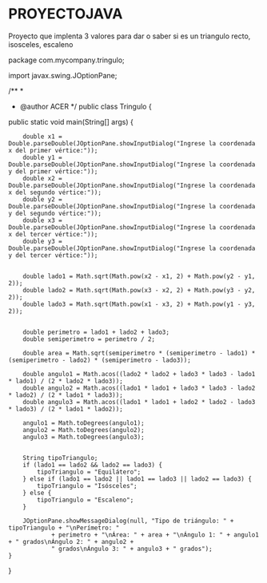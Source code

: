 # PROYECTOJAVA
Proyecto que implenta 3 valores para dar o saber si es un triangulo recto, isosceles, escaleno

package com.mycompany.tringulo;

import javax.swing.JOptionPane;

/**
 *
 * @author ACER
 */
public class Tringulo {
    
 public static void main(String[] args) {
     
        double x1 = Double.parseDouble(JOptionPane.showInputDialog("Ingrese la coordenada x del primer vértice:"));
        double y1 = Double.parseDouble(JOptionPane.showInputDialog("Ingrese la coordenada y del primer vértice:"));
        double x2 = Double.parseDouble(JOptionPane.showInputDialog("Ingrese la coordenada x del segundo vértice:"));
        double y2 = Double.parseDouble(JOptionPane.showInputDialog("Ingrese la coordenada y del segundo vértice:"));
        double x3 = Double.parseDouble(JOptionPane.showInputDialog("Ingrese la coordenada x del tercer vértice:"));
        double y3 = Double.parseDouble(JOptionPane.showInputDialog("Ingrese la coordenada y del tercer vértice:"));
        

        double lado1 = Math.sqrt(Math.pow(x2 - x1, 2) + Math.pow(y2 - y1, 2));
        double lado2 = Math.sqrt(Math.pow(x3 - x2, 2) + Math.pow(y3 - y2, 2));
        double lado3 = Math.sqrt(Math.pow(x1 - x3, 2) + Math.pow(y1 - y3, 2));
 

        double perimetro = lado1 + lado2 + lado3;
        double semiperimetro = perimetro / 2;
       
        double area = Math.sqrt(semiperimetro * (semiperimetro - lado1) * (semiperimetro - lado2) * (semiperimetro - lado3));

        double angulo1 = Math.acos((lado2 * lado2 + lado3 * lado3 - lado1 * lado1) / (2 * lado2 * lado3));
        double angulo2 = Math.acos((lado1 * lado1 + lado3 * lado3 - lado2 * lado2) / (2 * lado1 * lado3));
        double angulo3 = Math.acos((lado1 * lado1 + lado2 * lado2 - lado3 * lado3) / (2 * lado1 * lado2));

        angulo1 = Math.toDegrees(angulo1);
        angulo2 = Math.toDegrees(angulo2);
        angulo3 = Math.toDegrees(angulo3);

        
        String tipoTriangulo;
        if (lado1 == lado2 && lado2 == lado3) {
            tipoTriangulo = "Equilátero";
        } else if (lado1 == lado2 || lado1 == lado3 || lado2 == lado3) {
            tipoTriangulo = "Isósceles";
        } else {
            tipoTriangulo = "Escaleno";
        }

        JOptionPane.showMessageDialog(null, "Tipo de triángulo: " + tipoTriangulo + "\nPerímetro: "
                + perimetro + "\nÁrea: " + area + "\nÁngulo 1: " + angulo1 + " grados\nÁngulo 2: " + angulo2 +
                " grados\nÁngulo 3: " + angulo3 + " grados");
    }
}
